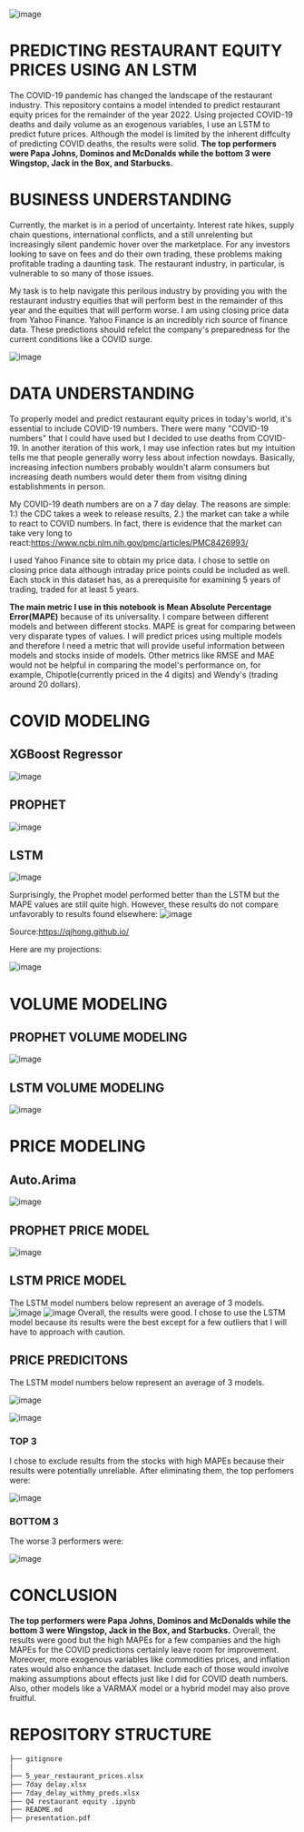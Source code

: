 ![image](https://user-images.githubusercontent.com/101752113/196540084-8af6bf70-e6da-49a6-b1d3-208e423aced9.png)
# PREDICTING RESTAURANT EQUITY PRICES USING AN LSTM
The COVID-19 pandemic has changed the landscape of the restaurant industry. This repository contains a model intended to predict restaurant equity prices for the remainder of the year 2022. Using  projected COVID-19 deaths and daily volume as an exogenous variables, I use an LSTM to predict future prices. Although the model is limited by the inherent diffculty of predicting COVID deaths, the results were solid. **The top performers were  Papa Johns, Dominos and McDonalds while the bottom 3 were Wingstop, Jack in the Box, and Starbucks.** 
# BUSINESS UNDERSTANDING
Currently, the market is in a period of uncertainty. Interest rate hikes, supply chain questions, international conflicts, and a still unrelenting but increasingly silent pandemic hover over the marketplace. For any investors looking to save on fees and do their own trading, these problems making profitable trading a daunting task. The restaurant industry, in particular, is vulnerable to so many of those issues. 

My task is to help navigate this perilous industry by providing you with the restaurant industry equities that will perform best in the remainder of this year and the equities that will perform worse. I am using closing price data from Yahoo Finance. Yahoo Finance is an incredibly rich source of finance data. These predictions should refelct the company's preparedness for the current conditions like a COVID surge.

![image](https://user-images.githubusercontent.com/101752113/196517979-a5b5e470-7498-4dbf-bbca-e486a1f1d0b4.png)
# DATA UNDERSTANDING

To properly model and predict restaurant equity prices in today's world, it's essential to include COVID-19 numbers. There were many "COVID-19 numbers" that I could have used but I decided to use deaths from COVID-19. In another iteration of this work, I may use infection rates but my intuition tells me that people generally worry less about infection nowdays. Basically, increasing infection numbers probably wouldn't alarm consumers but increasing death numbers would deter them from visitng dining establishments in person. 

My COVID-19 death numbers are on a 7 day delay. The reasons are simple: 1:) the CDC takes a week to release results, 2.) the market can take a while to react to COVID numbers. In fact, there is evidence that the market can take very long to react:https://www.ncbi.nlm.nih.gov/pmc/articles/PMC8426993/

I used Yahoo Finance site to obtain my price data. I chose to settle on closing price data although intraday price points could be included as well. Each stock in this dataset has, as a prerequisite for examining 5 years of trading, traded for at least 5 years.

**The main metric I use in this notebook is Mean Absolute Percentage Error(MAPE)** because of its universality. I compare between different models and between different stocks. MAPE is great for comparing between very disparate types of values. I will predict prices using multiple models and therefore I need a metric that will provide useful information between models and stocks inside of models. Other metrics like RMSE and MAE would not be helpful in comparing the model's performance on, for example, Chipotle(currently priced in the 4 digits) and Wendy's (trading around 20 dollars). 

# COVID MODELING

## XGBoost Regressor
![image](https://user-images.githubusercontent.com/101752113/197634962-894adc43-49bb-4f4e-9b0c-a27c20d2df90.png)
## PROPHET
![image](https://user-images.githubusercontent.com/101752113/196771390-a5af457c-43ee-47b3-8a05-d406ed568493.png)

## LSTM 

![image](https://user-images.githubusercontent.com/101752113/199972645-9ed1fc42-6ae5-45f4-b4df-19c285771115.png)

Surprisingly, the Prophet model performed better than the LSTM but the  MAPE values are still quite high. However, these results do not compare unfavorably to results found elsewhere:
![image](https://user-images.githubusercontent.com/101752113/196505182-2cfb9325-1b72-4e30-aed9-708ae257abef.png)

Source:https://qjhong.github.io/

Here are my projections:

![image](https://user-images.githubusercontent.com/101752113/196772766-7b716420-23cf-4403-8781-112662a9ef01.png)
#  VOLUME MODELING 
## PROPHET VOLUME MODELING 
![image](https://user-images.githubusercontent.com/101752113/199973166-04fa4617-4932-4498-b206-d219a1190cd9.png)

## LSTM VOLUME MODELING 
![image](https://user-images.githubusercontent.com/101752113/199973634-9ef54af4-3f09-4a9c-8bc2-c99dc79748dc.png)

# PRICE MODELING

## Auto.Arima
![image](https://user-images.githubusercontent.com/101752113/197634527-f5539e1b-9f52-4807-a1c5-df1e2ea3fbfa.png)

## PROPHET PRICE MODEL

![image](https://user-images.githubusercontent.com/101752113/197634313-59a58446-b616-496b-916b-52b17098e771.png)

## LSTM PRICE MODEL
The LSTM model numbers below represent an average of 3 models.
![image](https://user-images.githubusercontent.com/101752113/197634046-e27819b7-397d-44a2-807f-83bf13628597.png)
![image](https://user-images.githubusercontent.com/101752113/197633959-2c97463b-31b5-4eb0-addb-6e2b468d2b7c.png)
Overall, the results were good. I chose to use the LSTM model because its results were the best except for a few outliers that I will have to approach with caution.

## PRICE PREDICITONS
The LSTM model numbers below represent an average of 3 models.

![image](https://user-images.githubusercontent.com/101752113/197633739-49668d7c-5969-4a65-8094-3f833bfb5373.png)

![image](https://user-images.githubusercontent.com/101752113/197633588-67e51c0e-6300-4e1d-b15f-701817cf95c9.png)


### TOP 3
I chose to exclude results from the stocks with high MAPEs because their results were potentially unreliable. After eliminating them, the top perfomers were:

![image](https://user-images.githubusercontent.com/101752113/197632503-a8760f24-c62a-4eea-bfb2-ea9770857f06.png)


### BOTTOM 3
The worse 3 performers were:

![image](https://user-images.githubusercontent.com/101752113/197633385-6cb32c4c-aff2-4d17-b32d-7ec4bb287eca.png)

# CONCLUSION
**The top performers were  Papa Johns, Dominos and McDonalds while the bottom 3 were Wingstop, Jack in the Box, and Starbucks.**  Overall, the results were good but the high MAPEs for a few companies and the high MAPEs for the COVID predictions certainly leave room for improvement. Moreover, more exogenous variables like commodities prices, and inflation rates would also enhance the dataset. Include each of those would involve making assumptions about effects just like I did for COVID death numbers. Also, other models like a VARMAX model or a hybrid model may also prove fruitful. 

# REPOSITORY STRUCTURE
```bash
├── gitignore
│  
├── 5_year_restaurant_prices.xlsx
├── 7day delay.xlsx
├── 7day_delay_withmy_preds.xlsx
├── Q4 restaurant equity .ipynb
├── README.md
├── presentation.pdf
```
